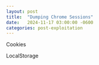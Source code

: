 ```yaml
---
layout: post
title:  "Dumping Chrome Sessions"
date:   2024-11-17 03:00:00 -0600
categories: post-exploitation
---
```


Cookies

LocalStorage